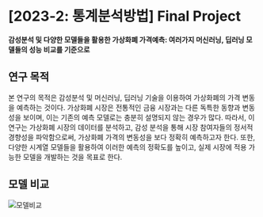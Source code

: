 # [2023-2: 통계분석방법] Final Project
**감성분석 및 다양한 모델들을 활용한 가상화폐 가격예측: 여러가지 머신러닝, 딥러닝 모델들의 성능 비교를 기준으로**

## **연구 목적**
  본 연구의 목적은 감성분석 및 머신러닝, 딥러닝 기술을 이용하여 가상화폐의 가격 변동을 예측하는 것이다. 가상화폐 시장은 전통적인 금융 시장과는 다른 독특한 동향과 변동성을 보이며, 이는 기존의 예측 모델로는 충분히 설명되지 않는 경우가 많다. 따라서, 이 연구는 가상화폐 시장의 데이터를 분석하고, 감성 분석을 통해 시장 참여자들의 정서적 경향성을 파악함으로써, 가상화폐 가격의 변동성을 보다 정확히 예측하고자 한다. 또한, 다양한 시계열 모델들을 활용하여 이러한 예측의 정확도를 높이고, 실제 시장에 적용 가능한 모델을 개발하는 것을 목표로 한다. 

## 모델 비교
![모델비교](https://github.com/Hj9933/Project-prediction_of_cryptocurrency_price/assets/112256988/e5c508ca-84e2-4076-8f0c-b538ee3bf935)

